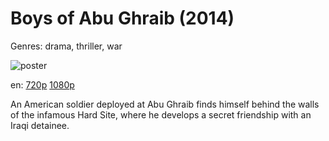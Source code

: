 # Boys of Abu Ghraib (2014)

Genres: drama, thriller, war

![poster](http://image.tmdb.org/t/p/w500/8AfK1rgEQZ8s2m3caPwm1VlOz7D.jpg)

en:
  [720p](magnet:?xt=urn:btih:8563A6EB5E316F596E3EC7B6D52AE040D915D294&tr=udp://glotorrents.pw:6969/announce&tr=udp://tracker.opentrackr.org:1337/announce&tr=udp://torrent.gresille.org:80/announce&tr=udp://tracker.openbittorrent.com:80&tr=udp://tracker.coppersurfer.tk:6969&tr=udp://tracker.leechers-paradise.org:6969&tr=udp://p4p.arenabg.ch:1337&tr=udp://tracker.internetwarriors.net:1337)
  [1080p](magnet:?xt=urn:btih:01319cb10b6d0e24eded5959710724a78c885c7b&dn=Boys+of+Abu+Ghraib+(2014)+%5B1080p%5D&tr=udp%3A%2F%2Ftracker.yify-torrents.com%2Fannounce&tr=udp%3A%2F%2Fopen.demonii.com%3A1337%2Fannounce&tr=udp%3A%2F%2Fexodus.desync.com%3A6969&tr=udp%3A%2F%2Ftracker.istole.it%3A80&tr=udp%3A%2F%2Ftracker.publicbt.com%3A80&tr=udp%3A%2F%2Ftracker.publichd.eu%3A80%2Fannounce&tr=udp%3A%2F%2Ftracker.openbittorrent.com%3A80%2Fannounce&tr=udp%3A%2F%2Fcoppersurfer.tk%3A6969%2Fannounce)
  


An American soldier deployed at Abu Ghraib finds himself behind the walls of the infamous Hard Site, where he develops a secret friendship with an Iraqi detainee.